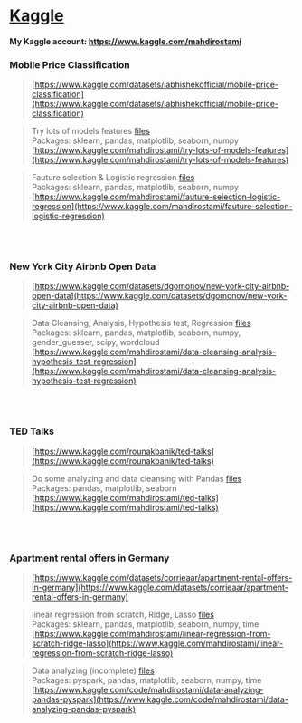 # [Kaggle](https://www.kaggle.com/) 

#### My Kaggle account: <a href="https://www.kaggle.com/mahdirostami">https://www.kaggle.com/mahdirostami</a>

### Mobile Price Classification <br>
>  [https://www.kaggle.com/datasets/iabhishekofficial/mobile-price-classification](https://www.kaggle.com/datasets/iabhishekofficial/mobile-price-classification)<br>

>  Try lots of models features [files](https://github.com/rostamimahdi1997/Kaggle/tree/main/Mobile%20Price%20Classification-2022/1.%20Try%20lots%20of%20models%2C%20features-May)<br>
>  Packages: sklearn, pandas, matplotlib, seaborn, numpy<br>
>  [https://www.kaggle.com/mahdirostami/try-lots-of-models-features](https://www.kaggle.com/mahdirostami/try-lots-of-models-features)

>  Fauture selection & Logistic regression [files](https://github.com/rostamimahdi1997/Kaggle/tree/main/Mobile%20Price%20Classification-2022/2.%20Fauture%20selection%20%26%20Logistic%20regression-April)<br>
>  Packages: sklearn, pandas, matplotlib, seaborn, numpy<br>
>  [https://www.kaggle.com/mahdirostami/fauture-selection-logistic-regression](https://www.kaggle.com/mahdirostami/fauture-selection-logistic-regression)
<br>
<br>

### New York City Airbnb Open Data<br>
>  [https://www.kaggle.com/datasets/dgomonov/new-york-city-airbnb-open-data](https://www.kaggle.com/datasets/dgomonov/new-york-city-airbnb-open-data)<br>

>  Data Cleansing, Analysis, Hypothesis test, Regression [files](https://github.com/rostamimahdi1997/Kaggle/tree/main/New%20York%20City%20Airbnb%20Open%20Data-2022/1.%20Data%20Cleansing%2C%20Analysis%2C%20Hypothesis%20test%2C%20Regression-April)<br>
>  Packages: sklearn, pandas, matplotlib, seaborn, numpy, gender_guesser, scipy, wordcloud<br>
>  [https://www.kaggle.com/mahdirostami/data-cleansing-analysis-hypothesis-test-regression](https://www.kaggle.com/mahdirostami/data-cleansing-analysis-hypothesis-test-regression)
<br>
<br>

### TED Talks <br>
>  [https://www.kaggle.com/rounakbanik/ted-talks](https://www.kaggle.com/rounakbanik/ted-talks)<br>

>  Do some analyzing and data cleansing with Pandas [files](https://github.com/rostamimahdi1997/Kaggle/tree/main/TED%20Talks-2022/1.%20Do%20some%20analyzing%20and%20data%20cleansing%20with%20Pandas-March)<br>
>  Packages: pandas, matplotlib, seaborn<br>
>  [https://www.kaggle.com/mahdirostami/ted-talks](https://www.kaggle.com/mahdirostami/ted-talks)
<br>
<br>

### Apartment rental offers in Germany<br>
>  [https://www.kaggle.com/datasets/corrieaar/apartment-rental-offers-in-germany](https://www.kaggle.com/datasets/corrieaar/apartment-rental-offers-in-germany)<br>

>  linear regression from scratch, Ridge, Lasso [files](https://github.com/rostamimahdi1997/Kaggle/tree/main/Apartment%20rental%20offers%20in%20Germany-2022/1.%20linear%20regression%20from%20scratch%2C%20Ridge%2C%20Lasso-May)<br>
>  Packages: sklearn, pandas, matplotlib, seaborn, numpy, time <br>
>  [https://www.kaggle.com/mahdirostami/linear-regression-from-scratch-ridge-lasso](https://www.kaggle.com/mahdirostami/linear-regression-from-scratch-ridge-lasso)

>  Data analyzing (incomplete) [files](https://github.com/rostamimahdi1997/Kaggle/tree/main/Apartment%20rental%20offers%20in%20Germany-2022/2.%20Data%20analyzing%20(incomplete)-April)<br>
>  Packages: pyspark, pandas, matplotlib, seaborn, numpy, time <br>
>  [https://www.kaggle.com/code/mahdirostami/data-analyzing-pandas-pyspark](https://www.kaggle.com/code/mahdirostami/data-analyzing-pandas-pyspark)



